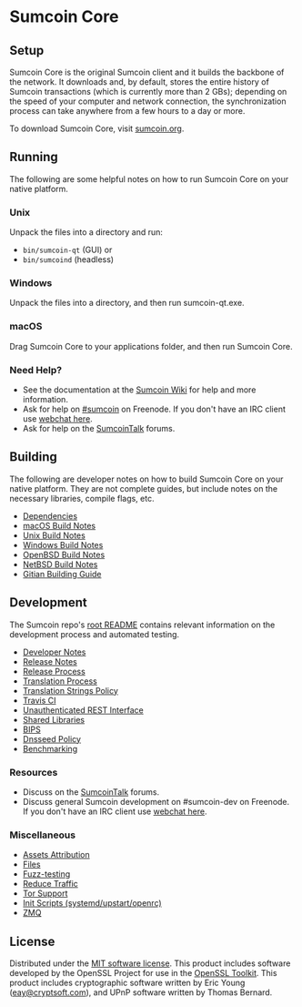 Sumcoin Core
=============

Setup
---------------------
Sumcoin Core is the original Sumcoin client and it builds the backbone of the network. It downloads and, by default, stores the entire history of Sumcoin transactions (which is currently more than 2 GBs); depending on the speed of your computer and network connection, the synchronization process can take anywhere from a few hours to a day or more.

To download Sumcoin Core, visit [sumcoin.org](https://sumcoin.org).

Running
---------------------
The following are some helpful notes on how to run Sumcoin Core on your native platform.

### Unix

Unpack the files into a directory and run:

- `bin/sumcoin-qt` (GUI) or
- `bin/sumcoind` (headless)

### Windows

Unpack the files into a directory, and then run sumcoin-qt.exe.

### macOS

Drag Sumcoin Core to your applications folder, and then run Sumcoin Core.

### Need Help?

* See the documentation at the [Sumcoin Wiki](https://sumcoin.info/)
for help and more information.
* Ask for help on [#sumcoin](http://webchat.freenode.net?channels=sumcoin) on Freenode. If you don't have an IRC client use [webchat here](http://webchat.freenode.net?channels=sumcoin).
* Ask for help on the [SumcoinTalk](https://sumcointalk.io/) forums.

Building
---------------------
The following are developer notes on how to build Sumcoin Core on your native platform. They are not complete guides, but include notes on the necessary libraries, compile flags, etc.

- [Dependencies](dependencies.md)
- [macOS Build Notes](build-osx.md)
- [Unix Build Notes](build-unix.md)
- [Windows Build Notes](build-windows.md)
- [OpenBSD Build Notes](build-openbsd.md)
- [NetBSD Build Notes](build-netbsd.md)
- [Gitian Building Guide](gitian-building.md)

Development
---------------------
The Sumcoin repo's [root README](/README.md) contains relevant information on the development process and automated testing.

- [Developer Notes](developer-notes.md)
- [Release Notes](release-notes.md)
- [Release Process](release-process.md)
- [Translation Process](translation_process.md)
- [Translation Strings Policy](translation_strings_policy.md)
- [Travis CI](travis-ci.md)
- [Unauthenticated REST Interface](REST-interface.md)
- [Shared Libraries](shared-libraries.md)
- [BIPS](bips.md)
- [Dnsseed Policy](dnsseed-policy.md)
- [Benchmarking](benchmarking.md)

### Resources
* Discuss on the [SumcoinTalk](https://sumcointalk.io/) forums.
* Discuss general Sumcoin development on #sumcoin-dev on Freenode. If you don't have an IRC client use [webchat here](http://webchat.freenode.net/?channels=sumcoin-dev).

### Miscellaneous
- [Assets Attribution](assets-attribution.md)
- [Files](files.md)
- [Fuzz-testing](fuzzing.md)
- [Reduce Traffic](reduce-traffic.md)
- [Tor Support](tor.md)
- [Init Scripts (systemd/upstart/openrc)](init.md)
- [ZMQ](zmq.md)

License
---------------------
Distributed under the [MIT software license](/COPYING).
This product includes software developed by the OpenSSL Project for use in the [OpenSSL Toolkit](https://www.openssl.org/). This product includes
cryptographic software written by Eric Young ([eay@cryptsoft.com](mailto:eay@cryptsoft.com)), and UPnP software written by Thomas Bernard.
